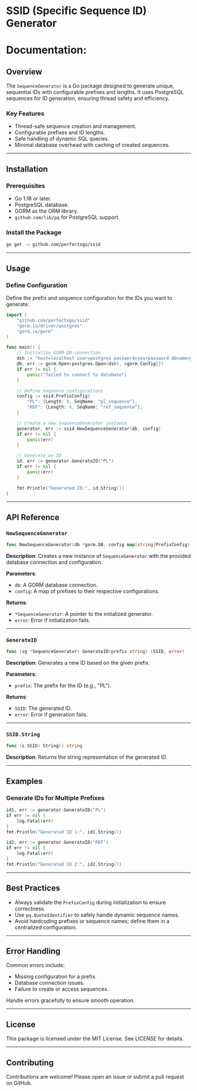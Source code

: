 # SSID (Specific Sequence ID) Generator

# Documentation:

## Overview
The `SequenceGenerator` is a Go package designed to generate unique, sequential IDs with configurable prefixes and lengths. It uses PostgreSQL sequences for ID generation, ensuring thread safety and efficiency.

### Key Features
- Thread-safe sequence creation and management.
- Configurable prefixes and ID lengths.
- Safe handling of dynamic SQL queries.
- Minimal database overhead with caching of created sequences.

---

## Installation

### Prerequisites
- Go 1.18 or later.
- PostgreSQL database.
- GORM as the ORM library.
- `github.com/lib/pq` for PostgreSQL support.

### Install the Package
```bash
go get -u github.com/perfectogo/ssid
```

---

## Usage

### Define Configuration
Define the prefix and sequence configuration for the IDs you want to generate:

```go
import (
	"github.com/perfectogo/ssid"
	"gorm.io/driver/postgres"
	"gorm.io/gorm"
)

func main() {
	// Initialize GORM DB connection
	dsn := "host=localhost user=postgres password=yourpassword dbname=yourdb port=5432 sslmode=disable"
	db, err := gorm.Open(postgres.Open(dsn), &gorm.Config{})
	if err != nil {
		panic("failed to connect to database")
	}

	// Define sequence configurations
	config := ssid.PrefixConfig{
		"PL": {Length: 8, SeqName: "pl_sequence"},
		"REF": {Length: 6, SeqName: "ref_sequence"},
	}

	// Create a new SequenceGenerator instance
	generator, err := ssid.NewSequenceGenerator(db, config)
	if err != nil {
		panic(err)
	}

	// Generate an ID
	id, err := generator.GenerateID("PL")
	if err != nil {
		panic(err)
	}

	fmt.Println("Generated ID:", id.String())
}
```

---

## API Reference

### `NewSequenceGenerator`
```go
func NewSequenceGenerator(db *gorm.DB, config map[string]PrefixConfig) (*SequenceGenerator, error)
```
**Description**:
Creates a new instance of `SequenceGenerator` with the provided database connection and configuration.

**Parameters**:
- `db`: A GORM database connection.
- `config`: A map of prefixes to their respective configurations.

**Returns**:
- `*SequenceGenerator`: A pointer to the initialized generator.
- `error`: Error if initialization fails.

---

### `GenerateID`
```go
func (sg *SequenceGenerator) GenerateID(prefix string) (SSID, error)
```
**Description**:
Generates a new ID based on the given prefix.

**Parameters**:
- `prefix`: The prefix for the ID (e.g., "PL").

**Returns**:
- `SSID`: The generated ID.
- `error`: Error if generation fails.

---

### `SSID.String`
```go
func (s SSID) String() string
```
**Description**:
Returns the string representation of the generated ID.

---

## Examples

### Generate IDs for Multiple Prefixes
```go
id1, err := generator.GenerateID("PL")
if err != nil {
	log.Fatal(err)
}
fmt.Println("Generated ID 1:", id1.String())

id2, err := generator.GenerateID("REF")
if err != nil {
	log.Fatal(err)
}
fmt.Println("Generated ID 2:", id2.String())
```

---

## Best Practices
- Always validate the `PrefixConfig` during initialization to ensure correctness.
- Use `pq.QuoteIdentifier` to safely handle dynamic sequence names.
- Avoid hardcoding prefixes or sequence names; define them in a centralized configuration.

---

## Error Handling
Common errors include:
- Missing configuration for a prefix.
- Database connection issues.
- Failure to create or access sequences.

Handle errors gracefully to ensure smooth operation.

---

## License
This package is licensed under the MIT License. See LICENSE for details.

---

## Contributing
Contributions are welcome! Please open an issue or submit a pull request on GitHub.

